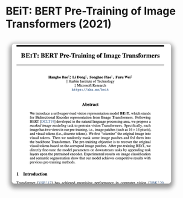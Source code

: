 <style type="text/css">

.focus {
  max-width: calc(90% - 2rem);
  color: var(--theme-foreground-focus);
  border-radius: 8px;
  margin: 1rem;
  box-shadow: 0 0 0 0.75px rgba(128, 128, 128, 0.2), 0 6px 12px 6px rgba(0, 0, 0, 0.4);
}

.invert {
  background-color: var(--theme-foreground-alt);
  color: var(--theme-background);
}

.crop {
  border-radius: 8px;
  margin: 1rem;
  max-width: calc(50% - 2rem);
  box-shadow: 0 0 0 0.75px rgba(128, 128, 128, 0.2), 0 6px 12px 6px rgba(0, 0, 0, 0.4);
  aspect-ratio: 3024 / 1888;
  object-fit: cover;
  object-position: 0 100%;
}

.wbr::before {
  content: "\200b";
}

.wide {
  max-width: 960px;
}

figcaption code {
  font-size: 90%; /* TODO move to global.css */
}

@import url('https://fonts.googleapis.com/css2?family=Lato&display=swap');

</style>

<div class="grid grid-cols-2">
  <div>
  <h1>BEiT: BERT Pre-Training of Image Transformers (2021)</h1>
  
  
  </div>
  <div>
  <div class="container">
      <img src="../assets/Bao2021.webp" class="focus">
  </div>
  </div>
</div>



